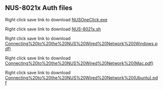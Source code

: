 ## NUS-8021x Auth files
 
 Right click save link to download [NUSOneClick.exe](https://github.com/dgreatcoder/ssls/blob/main/NUSOneClick.exe)
 
 Right click save link to download [NUS-8021x.sh](https://github.com/dgreatcoder/ssls/blob/main/NUS-8021x.sh)
  
 Right click save link to download [Connecting%20to%20the%20NUS%20Wired%20Network%20(Windows.pdf)](https://github.com/dgreatcoder/ssls/blob/main/Connecting%20to%20the%20NUS%20Wired%20Network%20(Windows).pdf)
  
  
 Right click save link to download [Connecting%20to%20the%20NUS%20Wired%20Network%20(Mac.pdf)](https://github.com/dgreatcoder/ssls/blob/main/Connecting%20to%20the%20NUS%20Wired%20Network%20(Mac).pdf)

 Right click save link to download [Connecting%20to%20the%20NUS%20Wired%20Network%20(Ubuntu).pdf](https://github.com/dgreatcoder/ssls/blob/main/Connecting%20to%20the%20NUS%20Wired%20Network%20(Ubuntu).pdf)
